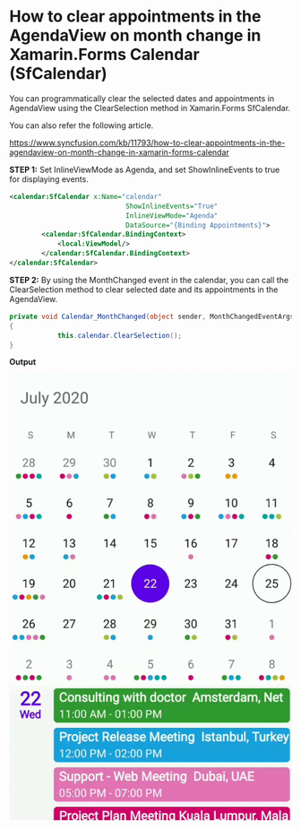 # How to clear appointments in the AgendaView on month change in Xamarin.Forms Calendar (SfCalendar)

You can programmatically clear the selected dates and appointments in AgendaView using the ClearSelection method in Xamarin.Forms SfCalendar.

You can also refer the following article.

https://www.syncfusion.com/kb/11793/how-to-clear-appointments-in-the-agendaview-on-month-change-in-xamarin-forms-calendar

**STEP 1:** Set InlineViewMode as Agenda, and set ShowInlineEvents to true for displaying events.
``` xml
<calendar:SfCalendar x:Name="calendar"
                             ShowInlineEvents="True"
                             InlineViewMode="Agenda"
                             DataSource="{Binding Appointments}">
        <calendar:SfCalendar.BindingContext>
            <local:ViewModel/>
        </calendar:SfCalendar.BindingContext>
</calendar:SfCalendar>
```
**STEP 2:** By using the MonthChanged event in the calendar, you can call the ClearSelection method to clear selected date and its appointments in the AgendaView.
``` c#
private void Calendar_MonthChanged(object sender, MonthChangedEventArgs e)
{
            this.calendar.ClearSelection();
}
```
**Output**

![ClearAgendaViewData](https://github.com/SyncfusionExamples/clear-agendaview-appointments-calendar-xamarin/blob/master/ScreenShot/ClearAgendaViewData.gif)
